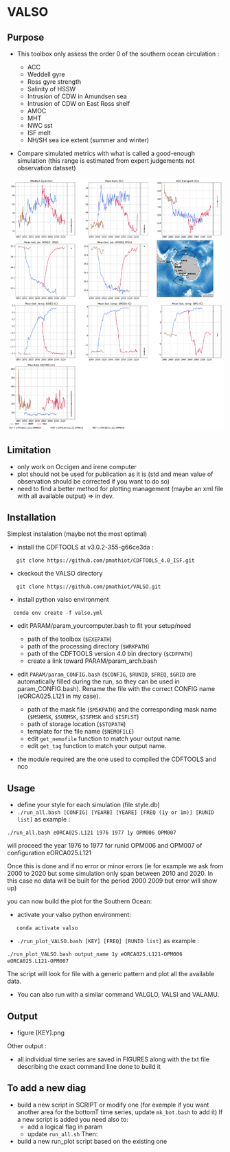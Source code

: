 # VALSO

## Purpose
* This toolbox only assess the order 0 of the southern ocean circulation :
   * ACC
   * Weddell gyre
   * Ross gyre strength
   * Salinity of HSSW 
   * Intrusion of CDW in Amundsen sea
   * Intrusion of CDW on East Ross shelf
   * AMOC
   * MHT
   * NWC sst
   * ISF melt
   * NH/SH sea ice extent (summer and winter)

* Compare simulated metrics with what is called a good-enough simulation (this range is estimated from expert judgements not observation dataset)

![Alt text](FIGURES/example.png?raw=true "Example of the VALSO output")

## Limitation
* only work on Occigen and irene computer
* plot should not be used for publication as it is (std and mean value of observation should be corrected if you want to do so)
* need to find a better method for plotting management (maybe an xml file with all available output) => in dev.

## Installation
Simplest instalation (maybe not the most optimal)
* install the CDFTOOLS at v3.0.2-355-g66ce3da :
```
   git clone https://github.com/pmathiot/CDFTOOLS_4.0_ISF.git
```
* ckeckout the VALSO directory
```
   git clone https://github.com/pmathiot/VALSO.git
```
* install python valso environment
```
  conda env create -f valso.yml 
```
* edit PARAM/param_yourcomputer.bash to fit your setup/need
   * path of the toolbox (`$EXEPATH`)
   * path of the processing directory (`$WRKPATH`) 
   * path of the CDFTOOLS version 4.0 bin drectory (`$CDFPATH`)
   * create a link toward PARAM/param_arch.bash
* edit `PARAM/param_CONFIG.bash` (`$CONFIG`, `$RUNID`, `$FREQ`, `$GRID` are automatically filled during the run, so they can be used in param_CONFIG.bash). Rename the file with the correct CONFIG name (eORCA025.L121 in my case).
   * path of the mask file (`$MSKPATH`) and the corresponding mask name (`$MSHMSK`, `$SUBMSK`, `$ISFMSK` and `$ISFLST`)
   * path of storage location (`$STOPATH`)
   * template for the file name (`$NEMOFILE`)
   * edit `get_nemofile` function to match your output name.
   * edit `get_tag` function to match your output name.

* the module required are the one used to compiled the CDFTOOLS and nco 

## Usage
* define your style for each simulation (file style.db)
* `./run_all.bash [CONFIG] [YEARB] [YEARE] [FREQ (1y or 1m)] [RUNID list]` as example : 
```
./run_all.bash eORCA025.L121 1976 1977 1y OPM006 OPM007
```
will proceed the year 1976 to 1977 for runid OPM006 and OPM007 of configuration eORCA025.L121

Once this is done and if no error or minor errors 
(ie for example we ask from 2000 to 2020 
but some simulation only span between 2010 and 2020. In this case no data will be built for the period 2000 2009 but error will show up)

you can now build the plot for the Southern Ocean:
* activate your valso python environment:
```
   conda activate valso
```
* `./run_plot_VALSO.bash [KEY] [FREQ] [RUNID list]` as example : 
```
./run_plot_VALSO.bash output_name 1y eORCA025.L121-OPM006 eORCA025.L121-OPM007
```
The script will look for file with a generic pattern and plot all the available data.
* You can also run with a similar command VALGLO, VALSI and VALAMU.

## Output
* figure [KEY].png

Other output : 
* all individual time series are saved in FIGURES along with the txt file describing the exact command line done to build it

## To add a new diag
* build a new script in SCRIPT or modify one (for exemple if you want another area for the bottomT time series, update `mk_bot.bash` to add it)
If a new script is added you need also to:
  * add a logical flag in param
  * update `run_all.sh`
Then:
* build a new run_plot script based on the existing one
